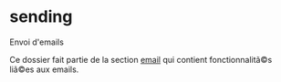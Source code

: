 ﻿# sending

Envoi d'emails

Ce dossier fait partie de la section [email](..) qui contient fonctionnalitã©s liã©es aux emails.
